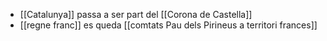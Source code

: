 - [[Catalunya]] passa a ser part del [[Corona de Castella]]
- [[regne franc]] es queda [[comtats Pau dels Pirineus a territori frances]]